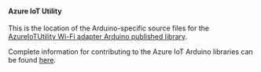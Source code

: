 #### Azure IoT Utility

This is the location of the Arduino-specific source files for the
[AzureIoTUtility Wi-Fi adapter Arduino published library](https://github.com/Azure/azure-iot-arduino-socket-esp32-wifi). 

Complete information for contributing to the Azure IoT Arduino libraries
can be found [here](https://github.com/Azure/azure-iot-pal-arduino).